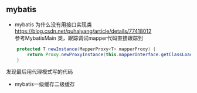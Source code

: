 ## mybatis 

- mybatis 为什么没有用接口实现类
https://blog.csdn.net/puhaiyang/article/details/77418012  
参考MybatisMain 类，跟踪调试mapper代码直接跟踪到
```java
    protected T newInstance(MapperProxy<T> mapperProxy) {
        return Proxy.newProxyInstance(this.mapperInterface.getClassLoader(), new Class[]{this.mapperInterface}, mapperProxy);
    }
```
发现最后用代理模式写的代码

- mybatis一级缓存二级缓存
